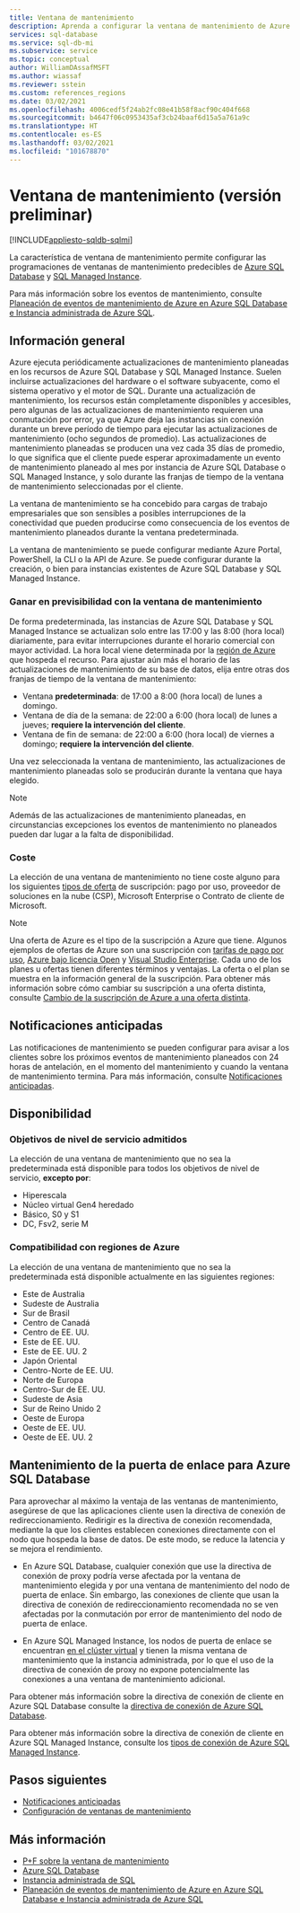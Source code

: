 ```yaml
---
title: Ventana de mantenimiento
description: Aprenda a configurar la ventana de mantenimiento de Azure SQL Database y SQL Managed Instance.
services: sql-database
ms.service: sql-db-mi
ms.subservice: service
ms.topic: conceptual
author: WilliamDAssafMSFT
ms.author: wiassaf
ms.reviewer: sstein
ms.custom: references_regions
ms.date: 03/02/2021
ms.openlocfilehash: 4006cedf5f24ab2fc08e41b58f8acf90c404f668
ms.sourcegitcommit: b4647f06c0953435af3cb24baaf6d15a5a761a9c
ms.translationtype: HT
ms.contentlocale: es-ES
ms.lasthandoff: 03/02/2021
ms.locfileid: "101678870"
---
```

# <a name="maintenance-window-preview"></a>Ventana de mantenimiento (versión preliminar)
[!INCLUDE[appliesto-sqldb-sqlmi](../includes/appliesto-sqldb-sqlmi.md)]

La característica de ventana de mantenimiento permite configurar las programaciones de ventanas de mantenimiento predecibles de [Azure SQL Database](sql-database-paas-overview.md) y [SQL Managed Instance](../managed-instance/sql-managed-instance-paas-overview.md). 

Para más información sobre los eventos de mantenimiento, consulte [Planeación de eventos de mantenimiento de Azure en Azure SQL Database e Instancia administrada de Azure SQL](planned-maintenance.md).

## <a name="overview"></a>Información general

Azure ejecuta periódicamente actualizaciones de mantenimiento planeadas en los recursos de Azure SQL Database y SQL Managed Instance. Suelen incluirse actualizaciones del hardware o el software subyacente, como el sistema operativo y el motor de SQL. Durante una actualización de mantenimiento, los recursos están completamente disponibles y accesibles, pero algunas de las actualizaciones de mantenimiento requieren una conmutación por error, ya que Azure deja las instancias sin conexión durante un breve período de tiempo para ejecutar las actualizaciones de mantenimiento (ocho segundos de promedio).  Las actualizaciones de mantenimiento planeadas se producen una vez cada 35 días de promedio, lo que significa que el cliente puede esperar aproximadamente un evento de mantenimiento planeado al mes por instancia de Azure SQL Database o SQL Managed Instance, y solo durante las franjas de tiempo de la ventana de mantenimiento seleccionadas por el cliente.   

La ventana de mantenimiento se ha concebido para cargas de trabajo empresariales que son sensibles a posibles interrupciones de la conectividad que pueden producirse como consecuencia de los eventos de mantenimiento planeados durante la ventana predeterminada.  

La ventana de mantenimiento se puede configurar mediante Azure Portal, PowerShell, la CLI o la API de Azure. Se puede configurar durante la creación, o bien para instancias existentes de Azure SQL Database y SQL Managed Instance.

### <a name="gain-more-predictability-with-maintenance-window"></a>Ganar en previsibilidad con la ventana de mantenimiento

De forma predeterminada, las instancias de Azure SQL Database y SQL Managed Instance se actualizan solo entre las 17:00 y las 8:00 (hora local) diariamente, para evitar interrupciones durante el horario comercial con mayor actividad. La hora local viene determinada por la [región de Azure](https://azure.microsoft.com/global-infrastructure/geographies/) que hospeda el recurso. Para ajustar aún más el horario de las actualizaciones de mantenimiento de su base de datos, elija entre otras dos franjas de tiempo de la ventana de mantenimiento:

* Ventana **predeterminada**: de 17:00 a 8:00 (hora local) de lunes a domingo. 
* Ventana de día de la semana: de 22:00 a 6:00 (hora local) de lunes a jueves; **requiere la intervención del cliente**. 
* Ventana de fin de semana: de 22:00 a 6:00 (hora local) de viernes a domingo; **requiere la intervención del cliente**.  

Una vez seleccionada la ventana de mantenimiento, las actualizaciones de mantenimiento planeadas solo se producirán durante la ventana que haya elegido.   

> [!Note]
> Además de las actualizaciones de mantenimiento planeadas, en circunstancias excepciones los eventos de mantenimiento no planeados pueden dar lugar a la falta de disponibilidad. 

### <a name="cost"></a>Coste

La elección de una ventana de mantenimiento no tiene coste alguno para los siguientes [tipos de oferta](https://azure.microsoft.com/support/legal/offer-details/) de suscripción: pago por uso, proveedor de soluciones en la nube (CSP), Microsoft Enterprise o Contrato de cliente de Microsoft.

> [!Note]
> Una oferta de Azure es el tipo de la suscripción a Azure que tiene. Algunos ejemplos de ofertas de Azure son una suscripción con [tarifas de pago por uso](https://azure.microsoft.com/offers/ms-azr-0003p/), [Azure bajo licencia Open](https://azure.microsoft.com/en-us/offers/ms-azr-0111p/) y [Visual Studio Enterprise](https://azure.microsoft.com/en-us/offers/ms-azr-0063p/). Cada uno de los planes u ofertas tienen diferentes términos y ventajas. La oferta o el plan se muestra en la información general de la suscripción. Para obtener más información sobre cómo cambiar su suscripción a una oferta distinta, consulte [Cambio de la suscripción de Azure a una oferta distinta](/azure/cost-management-billing/manage/switch-azure-offer).

## <a name="advance-notifications"></a>Notificaciones anticipadas

Las notificaciones de mantenimiento se pueden configurar para avisar a los clientes sobre los próximos eventos de mantenimiento planeados con 24 horas de antelación, en el momento del mantenimiento y cuando la ventana de mantenimiento termina. Para más información, consulte [Notificaciones anticipadas](advance-notifications.md).

## <a name="availability"></a>Disponibilidad

### <a name="supported-service-level-objectives"></a>Objetivos de nivel de servicio admitidos

La elección de una ventana de mantenimiento que no sea la predeterminada está disponible para todos los objetivos de nivel de servicio, **excepto por**:
* Hiperescala 
* Núcleo virtual Gen4 heredado
* Básico, S0 y S1 
* DC, Fsv2, serie M

### <a name="azure-region-support"></a>Compatibilidad con regiones de Azure

La elección de una ventana de mantenimiento que no sea la predeterminada está disponible actualmente en las siguientes regiones:

- Este de Australia
- Sudeste de Australia
- Sur de Brasil
- Centro de Canadá
- Centro de EE. UU.
- Este de EE. UU.
- Este de EE. UU. 2
- Japón Oriental
- Centro-Norte de EE. UU.
- Norte de Europa
- Centro-Sur de EE. UU.
- Sudeste de Asia
- Sur de Reino Unido 2
- Oeste de Europa
- Oeste de EE. UU.
- Oeste de EE. UU. 2

## <a name="gateway-maintenance-for-azure-sql-database"></a>Mantenimiento de la puerta de enlace para Azure SQL Database

Para aprovechar al máximo la ventaja de las ventanas de mantenimiento, asegúrese de que las aplicaciones cliente usen la directiva de conexión de redireccionamiento. Redirigir es la directiva de conexión recomendada, mediante la que los clientes establecen conexiones directamente con el nodo que hospeda la base de datos. De este modo, se reduce la latencia y se mejora el rendimiento.  

* En Azure SQL Database, cualquier conexión que use la directiva de conexión de proxy podría verse afectada por la ventana de mantenimiento elegida y por una ventana de mantenimiento del nodo de puerta de enlace. Sin embargo, las conexiones de cliente que usan la directiva de conexión de redireccionamiento recomendada no se ven afectadas por la conmutación por error de mantenimiento del nodo de puerta de enlace. 

* En Azure SQL Managed Instance, los nodos de puerta de enlace se encuentran [en el clúster virtual](../../azure-sql/managed-instance/connectivity-architecture-overview.md#virtual-cluster-connectivity-architecture) y tienen la misma ventana de mantenimiento que la instancia administrada, por lo que el uso de la directiva de conexión de proxy no expone potencialmente las conexiones a una ventana de mantenimiento adicional.

Para obtener más información sobre la directiva de conexión de cliente en Azure SQL Database consulte la [directiva de conexión de Azure SQL Database](../database/connectivity-architecture.md#connection-policy). 

Para obtener más información sobre la directiva de conexión de cliente en Azure SQL Managed Instance, consulte los [tipos de conexión de Azure SQL Managed Instance](../../azure-sql/managed-instance/connection-types-overview.md).


## <a name="next-steps"></a>Pasos siguientes

* [Notificaciones anticipadas](advance-notifications.md)
* [Configuración de ventanas de mantenimiento](maintenance-window-configure.md)

## <a name="learn-more"></a>Más información

* [P+F sobre la ventana de mantenimiento](maintenance-window-faq.yml)
* [Azure SQL Database](sql-database-paas-overview.md) 
* [Instancia administrada de SQL](../managed-instance/sql-managed-instance-paas-overview.md)
* [Planeación de eventos de mantenimiento de Azure en Azure SQL Database e Instancia administrada de Azure SQL](planned-maintenance.md)




